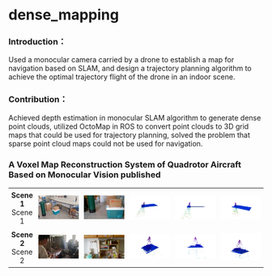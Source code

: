 # dense_mapping

### Introduction：
Used a monocular camera carried by a drone to establish a map for navigation based on SLAM, and design a trajectory planning algorithm to achieve the optimal trajectory flight of the drone in an indoor scene.

### Contribution：
Achieved depth estimation in monocular SLAM algorithm to generate dense point clouds, utilized OctoMap in ROS to convert point clouds to 3D grid maps that could be used for trajectory planning, solved the problem that sparse point cloud maps could not be used for navigation.

### A Voxel Map Reconstruction System of Quadrotor Aircraft Based on Monocular Vision published

<table style="width:100%; border-collapse: collapse;">
  <tr>
    <td style="padding:5px; text-align:center; vertical-align:middle;"><strong>Scene 1</strong><br>Scene 1</td>
    <td style="padding:5px; text-align:center;"><img src="https://github.com/Burger-Z/Dense_mapping/blob/main/figures/figure11.png" alt="图片1" style="max-width:100%; height:auto;"></td>
    <td style="padding:5px; text-align:center;"><img src="https://github.com/Burger-Z/Dense_mapping/blob/main/figures/figure12.png" alt="图片2" style="max-width:100%; height:auto;"></td>
    <td style="padding:5px; text-align:center;"><img src="https://github.com/Burger-Z/Dense_mapping/blob/main/figures/figure13.png" alt="图片3" style="max-width:100%; height:auto;"></td>
    <td style="padding:5px; text-align:center;"><img src="https://github.com/Burger-Z/Dense_mapping/blob/main/figures/figure14.png" alt="图片4" style="max-width:100%; height:auto;"></td>
    <td style="padding:5px; text-align:center;"><img src="https://github.com/Burger-Z/Dense_mapping/blob/main/figures/figure15.png" alt="图片5" style="max-width:100%; height:auto;"></td>
    
  </tr>
  <tr>
    <td style="padding:5px; text-align:center; vertical-align:middle;"><strong>Scene 2</strong><br>Scene 2</td>
    <td style="padding:5px; text-align:center;"><img src="https://github.com/Burger-Z/Dense_mapping/blob/main/figures/figure21.png" alt="图片7" style="max-width:100%; height:auto;"></td>
    <td style="padding:5px; text-align:center;"><img src="https://github.com/Burger-Z/Dense_mapping/blob/main/figures/figure22.png" alt="图片8" style="max-width:100%; height:auto;"></td>
    <td style="padding:5px; text-align:center;"><img src="https://github.com/Burger-Z/Dense_mapping/blob/main/figures/figure23.png" alt="图片9" style="max-width:100%; height:auto;"></td>
    <td style="padding:5px; text-align:center;"><img src="https://github.com/Burger-Z/Dense_mapping/blob/main/figures/figure24.png" alt="图片10" style="max-width:100%; height:auto;"></td>
    <td style="padding:5px; text-align:center;"><img src="https://github.com/Burger-Z/Dense_mapping/blob/main/figures/figure25.png" alt="图片11" style="max-width:100%; height:auto;"></td>
  </tr>
</table>
